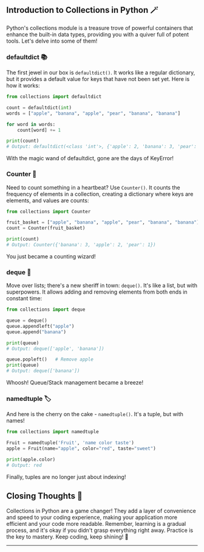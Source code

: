 ## Introduction to Collections in Python 🪄

Python's collections module is a treasure trove of powerful containers that enhance the built-in data types, providing you with a quiver full of potent tools. Let's delve into some of them!

### defaultdict 📚

The first jewel in our box is `defaultdict()`. It works like a regular dictionary, but it provides a default value for keys that have not been set yet. Here is how it works:

```python
from collections import defaultdict

count = defaultdict(int)
words = ["apple", "banana", "apple", "pear", "banana", "banana"]

for word in words:
    count[word] += 1

print(count)
# Output: defaultdict(<class 'int'>, {'apple': 2, 'banana': 3, 'pear': 1})
```

With the magic wand of defaultdict, gone are the days of KeyError!

### Counter 🧮

Need to count something in a heartbeat? Use `Counter()`. It counts the frequency of elements in a collection, creating a dictionary where keys are elements, and values are counts:

```python
from collections import Counter

fruit_basket = ["apple", "banana", "apple", "pear", "banana", "banana"]
count = Counter(fruit_basket)

print(count)
# Output: Counter({'banana': 3, 'apple': 2, 'pear': 1})
```
You just became a counting wizard!

### deque 🚂

Move over lists; there's a new sheriff in town: `deque()`. It's like a list, but with superpowers. It allows adding and removing elements from both ends in constant time:

```python
from collections import deque

queue = deque()
queue.appendleft("apple")
queue.append("banana")

print(queue)
# Output: deque(['apple', 'banana'])

queue.popleft()   # Remove apple
print(queue)
# Output: deque(['banana'])
```
Whoosh! Queue/Stack management became a breeze!

### namedtuple 🏷️

And here is the cherry on the cake - `namedtuple()`. It's a tuple, but with names! 

```python
from collections import namedtuple

Fruit = namedtuple('Fruit', 'name color taste')
apple = Fruit(name="apple", color="red", taste="sweet")

print(apple.color)
# Output: red
```

Finally, tuples are no longer just about indexing!

## Closing Thoughts 🍁

Collections in Python are a game changer! They add a layer of convenience and speed to your coding experience, making your application more efficient and your code more readable. Remember, learning is a gradual process, and it's okay if you didn't grasp everything right away. Practice is the key to mastery. Keep coding, keep shining! 🌟

---